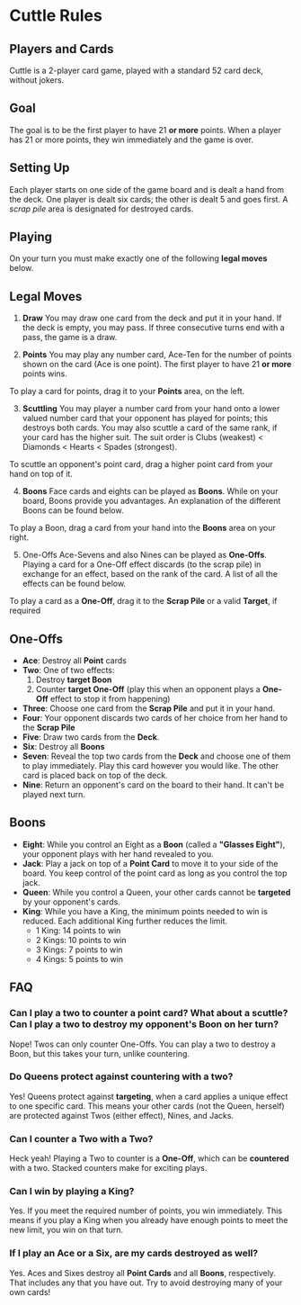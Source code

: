 # Cuttle Rules

## Players and Cards
Cuttle is a 2-player card game, played with a standard 52 card deck, without jokers.

## Goal
The goal is to be the first player to have 21 **or more** points. When a player has 21 or more points, they win immediately and the game is over.

## Setting Up
Each player starts on one side of the game board and is dealt a hand from the deck. One player is dealt six cards; the other is dealt 5 and goes first. A *scrap pile* area is designated for destroyed cards.

## Playing
On your turn you must make exactly one of the following **legal moves** below.

## Legal Moves
1. **Draw**
You may draw one card from the deck and put it in your hand. If the deck is empty, you may pass. If three consecutive turns end with a pass, the game is a draw.

2. **Points**
You may play any number card, Ace-Ten for the number of points shown on the card (Ace is one point). The first player to have 21 **or more** points wins.

To play a card for points, drag it to your **Points** area, on the left.

3. **Scuttling**
You may player a number card from your hand onto a lower valued number card that your opponent has played for points; this destroys both cards. You may also scuttle a card of the same rank, if your card has the higher suit. The suit order is Clubs (weakest) < Diamonds < Hearts < Spades (strongest).

To scuttle an opponent's point card, drag a higher point card from your hand on top of it.

4. **Boons**
Face cards and eights can be played as **Boons**. While on your board, Boons provide you advantages. An explanation of the different Boons can be found below.

To play a Boon, drag a card from your hand into the **Boons** area on your right.

5. One-Offs
Ace-Sevens and also Nines can be played as **One-Offs**. Playing a card for a One-Off effect discards (to the scrap pile) in exchange for an effect, based on the rank of the card. A list of all the effects can be found below.

To play a card as a **One-Off**, drag it to the **Scrap Pile** or a valid **Target**, if required

## One-Offs

* **Ace**: Destroy all **Point** cards
* **Two**: One of two effects:
	1. Destroy **target Boon**
	2. Counter **target One-Off** (play this when an opponent plays a **One-Off** effect to stop it from happening)
* **Three**: Choose one card from the **Scrap Pile** and put it in your hand.
* **Four**: Your opponent discards two cards of her choice from her hand to the **Scrap Pile**
* **Five**: Draw two cards from the **Deck**.
* **Six**: Destroy all **Boons**
* **Seven**: Reveal the top two cards from the **Deck** and choose one of them to play immediately. Play this card however you would like. The other card is placed back on top of the deck.
* **Nine**: Return an opponent's card on the board to their hand. It can't be played next turn.

## Boons
* **Eight**: While you control an Eight as a **Boon** (called a **"Glasses Eight"**), your opponent plays with her hand revealed to you.
* **Jack**: Play a jack on top of a **Point Card** to move it to your side of the board. You keep control of the point card as long as you control the top jack.
* **Queen**: While you control a Queen, your other cards cannot be **targeted** by your opponent's cards.
* **King**: While you have a King, the minimum points needed to win is reduced. Each additional King further reduces the limit.
	* 1 King: 14 points to win
	* 2 Kings: 10 points to win
	* 3 Kings: 7 points to win
	* 4 Kings: 5 points to win

## FAQ
### Can I play a two to counter a point card? What about a scuttle? Can I play a two to destroy my opponent's Boon on her turn?

Nope! Twos can only counter One-Offs. You can play a two to destroy a Boon, but this takes your turn, unlike countering.

### Do Queens protect against countering with a two?
Yes! Queens protect against **targeting**, when a card applies a unique effect to one specific card. This means your other cards (not the Queen, herself) are protected against Twos (either effect), Nines, and Jacks.

### Can I counter a Two with a Two?
Heck yeah! Playing a Two to counter is a **One-Off**, which can be **countered** with a two. Stacked counters make for exciting plays.

### Can I win by playing a King?
Yes. If you meet the required number of points, you win immediately. This means if you play a King when you already have enough points to meet the new limit, you win on that turn.

### If I play an Ace or a Six, are my cards destroyed as well?
Yes. Aces and Sixes destroy all **Point Cards** and all **Boons**, respectively. That includes any that you have out. Try to avoid destroying many of your own cards!
